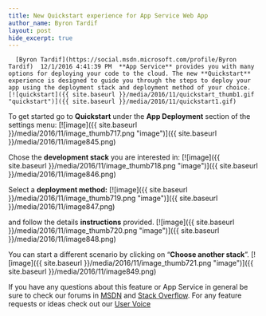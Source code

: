 ```yaml
---
title: New Quickstart experience for App Service Web App
author_name: Byron Tardif
layout: post
hide_excerpt: true
---
```

      [Byron Tardif](https://social.msdn.microsoft.com/profile/Byron Tardif)  12/1/2016 4:41:39 PM  **App Service** provides you with many options for deploying your code to the cloud. The new **Quickstart** experience is designed to guide you through the steps to deploy your app using the deployment stack and deployment method of your choice. [![quickstart]({{ site.baseurl }}/media/2016/11/quickstart_thumb1.gif "quickstart")]({{ site.baseurl }}/media/2016/11/quickstart1.gif)

 To get started go to **Quickstart** under the **App Deployment** section of the settings menu: [![image]({{ site.baseurl }}/media/2016/11/image_thumb717.png "image")]({{ site.baseurl }}/media/2016/11/image845.png)

 Chose the **development stack** you are interested in: [![image]({{ site.baseurl }}/media/2016/11/image_thumb718.png "image")]({{ site.baseurl }}/media/2016/11/image846.png)

 Select a **deployment method:** [![image]({{ site.baseurl }}/media/2016/11/image_thumb719.png "image")]({{ site.baseurl }}/media/2016/11/image847.png)

 and follow the details **instructions** provided. [![image]({{ site.baseurl }}/media/2016/11/image_thumb720.png "image")]({{ site.baseurl }}/media/2016/11/image848.png)

 You can start a different scenario by clicking on “**Choose another stack**”. [![image]({{ site.baseurl }}/media/2016/11/image_thumb721.png "image")]({{ site.baseurl }}/media/2016/11/image849.png)

 If you have any questions about this feature or App Service in general be sure to check our forums in [MSDN](https://social.msdn.microsoft.com/Forums/en-US/home?forum=windowsazurewebsitespreview) and [Stack Overflow](https://stackoverflow.com/questions/tagged/azure-web-sites). For any feature requests or ideas check out our [User Voice](https://feedback.azure.com/forums/169385-web-apps-formerly-websites)     